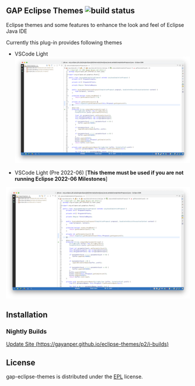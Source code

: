 ## GAP Eclipse Themes ![build status](https://github.com/gayanper/eclipse-themes/actions/workflows/p2-build.yml/badge.svg)
Eclipse themes and some features to enhance the look and feel of Eclipse Java IDE

Currently this plug-in provides following themes

-   VSCode Light
![](./docs/vscode-light.png)

-   VSCode Light (Pre 2022-06)
[**This theme must be used if you are not running Eclipse 2022-06 Milestones**]

![](./docs/vscode-light.png)

## Installation

### Nightly Builds
[Update Site (https://gayanper.github.io/eclipse-themes/p2/i-builds)](https://gayanper.github.io/eclipse-themes/p2/i-builds)

## License
gap-eclipse-themes is distributed under the [EPL](http://www.eclipse.org/legal/epl-v10.html) license.

